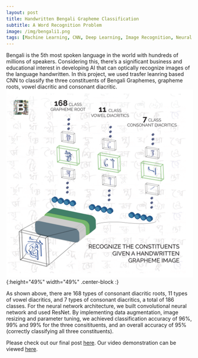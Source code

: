 ```yaml
---
layout: post
title: Handwritten Bengali Grapheme Classification
subtitle: A Word Recognition Problem
image: /img/bengali1.png
tags: [Machine Learning, CNN, Deep Learning, Image Recognition, Neural Network]
---
```


Bengali is the 5th most spoken language in the world with hundreds of millions of speakers. Considering this, there’s a significant business and educational interest in developing AI that can optically recognize images of the language handwritten. In this project, we used trasfer leanring based CNN to classify the three constituents of Bengali Graphemes, grapheme roots, vowel diacritic and consonant diacritic.
![](/img/bengali2.png){:height="49%" width="49%" .center-block :}

As shown above, there are 168 types of consonant diacritic roots, 11 types of vowel diacritics, and 7 types of consonant diacritics, a total of 186 classes. For the neural network architecture, we built convolutional neural network and used ResNet. By implementing data augmentation, image resizing and parameter tuning, we achieved classification accuracy of 96%, 99% and 99% for the three consitituents, and an overall accuracy of 95% (correctly classifying all three constituents).

Please check out our final post [here](https://medium.com/@shiyu_liu/hand-written-bengali-grapheme-classification-21936b7405df). 
Our video demonstration can be viewed [here](https://www.youtube.com/watch?v=HszJ-d8CF6s).
